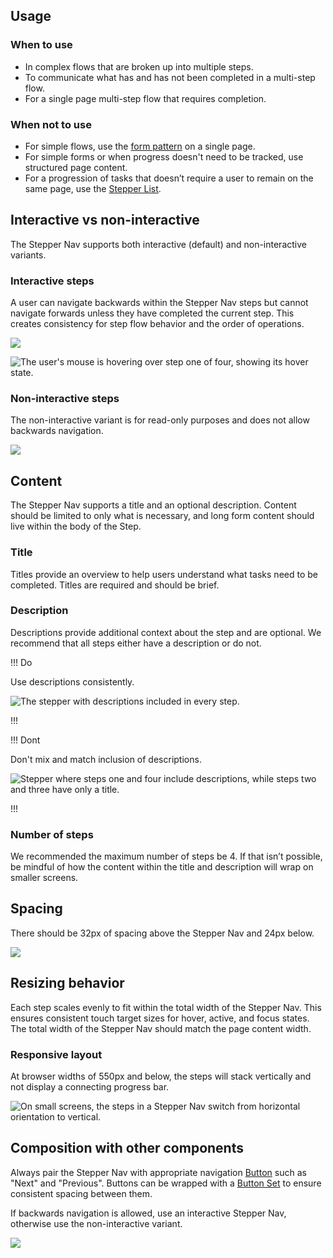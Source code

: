 ## Usage

### When to use

- In complex flows that are broken up into multiple steps.
- To communicate what has and has not been completed in a multi-step flow.
- For a single page multi-step flow that requires completion.

### When not to use

- For simple flows, use the [form pattern](/patterns/form-patterns) on a single page.
- For simple forms or when progress doesn't need to be tracked, use structured page content.
- For a progression of tasks that doesn’t require a user to remain on the same page, use the [Stepper List](/components/stepper/list).

## Interactive vs non-interactive

The Stepper Nav supports both interactive (default) and non-interactive variants.

### Interactive steps

A user can navigate backwards within the Stepper Nav steps but cannot navigate forwards unless they have completed the current step. This creates consistency for step flow behavior and the order of operations.

![](/assets/components/stepper/nav/stepper-nav-interactive-steps.png)

![The user's mouse is hovering over step one of four, showing its hover state.](/assets/components/stepper/nav/stepper-nav-interactive-backwards-movement.png)

### Non-interactive steps

The non-interactive variant is for read-only purposes and does not allow backwards navigation.

![](/assets/components/stepper/nav/stepper-nav-non-interactive-steps.png)

## Content

The Stepper Nav supports a title and an optional description. Content should be limited to only what is necessary, and long form content should live within the body of the Step.

### Title

Titles provide an overview to help users understand what tasks need to be completed. Titles are required and should be brief.

### Description

Descriptions provide additional context about the step and are optional. We recommend that all steps either have a description or do not.

!!! Do

Use descriptions consistently.

![The stepper with descriptions included in every step.](/assets/components/stepper/nav/stepper-nav-description-do.png)

!!!

!!! Dont

Don't mix and match inclusion of descriptions.

![Stepper where steps one and four include descriptions, while steps two and three have only a title.](/assets/components/stepper/nav/stepper-nav-description-dont.png)

!!!

### Number of steps

We recommended the maximum number of steps be 4. If that isn’t possible, be mindful of how the content within the title and description will wrap on smaller screens.

## Spacing

There should be 32px of spacing above the Stepper Nav and 24px below.

![](/assets/components/stepper/nav/stepper-nav-spacing-example.png)

## Resizing behavior

Each step scales evenly to fit within the total width of the Stepper Nav. This ensures consistent touch target sizes for hover, active, and focus states. The total width of the Stepper Nav should match the page content width.

### Responsive layout

At browser widths of 550px and below, the steps will stack vertically and not display a connecting progress bar.

![On small screens, the steps in a Stepper Nav switch from horizontal orientation to vertical.](/assets/components/stepper/nav/stepper-nav-responsive-behavior.png)

## Composition with other components

Always pair the Stepper Nav with appropriate navigation [Button](/components/button) such as "Next" and "Previous". Buttons can be wrapped with a [Button Set](/components/button-set) to ensure consistent spacing between them.

If backwards navigation is allowed, use an interactive Stepper Nav, otherwise use the non-interactive variant.

![](/assets/components/stepper/nav/stepper-nav-matching-experiences.png)
